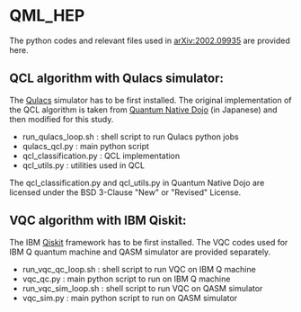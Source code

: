 # QML_HEP

The python codes and relevant files used in [arXiv:2002.09935](https://arxiv.org/abs/2002.09935) are provided here.

## QCL algorithm with Qulacs simulator:
The [Qulacs](https://github.com/qulacs/qulacs) simulator has to be first installed. The original implementation of the QCL algorithm is taken from [Quantum Native Dojo](https://github.com/qulacs/quantum-native-dojo) (in Japanese) and then modified for this study.

- run_qulacs_loop.sh : shell script to run Qulacs python jobs
- qulacs_qcl.py : main python script
- qcl_classification.py : QCL implementation
- qcl_utils.py : utilities used in QCL

The qcl_classification.py and qcl_utils.py in Quantum Native Dojo are licensed under the BSD 3-Clause "New" or "Revised" License. 

## VQC algorithm with IBM Qiskit:
The IBM [Qiskit](https://github.com/Qiskit/qiskit) framework has to be first installed. The VQC codes used for IBM Q quantum machine and QASM simulator are provided separately.

- run_vqc_qc_loop.sh : shell script to run VQC on IBM Q machine
- vqc_qc.py : main python script to run on IBM Q machine
- run_vqc_sim_loop.sh : shell script to run VQC on QASM simulator
- vqc_sim.py : main python script to run on QASM simulator

